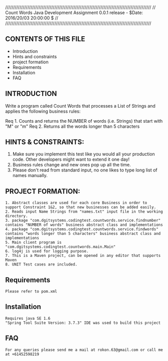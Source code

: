 ////////////////////////////////////////////////////////////////////////////////////////////
// Count Words Java Development Assignment 0.0.1 release  -  $Date: 2016/20/03 20:00:00 $ //
////////////////////////////////////////////////////////////////////////////////////////////

			
CONTENTS OF THIS FILE
---------------------
   
 * Introduction
 * Hints and constraints
 * project formation
 * Requirements
 * Installation
 * FAQ
 

INTRODUCTION
------------
Write a program called Count Words that processes a List of Strings and applies the following business rules:

Req 1.	Counts and returns the NUMBER of words (i.e. Strings) that start with "M" or "m"
Req 2.	Returns all the words longer than 5 characters

HINTS & CONSTRAINTS:
-------------------

1.	Make sure you implement this test like you would all your production code. Other developers might want to extend it one day! 
2.	Business rules change and new ones pop up all the time.
3.	Please don't read from standard input, no one likes to type long list of names manually.


PROJECT FORMATION:
-----------------
	1. Abstract classes are used for each core Business in order to support Constraint 1&2, so that new businesses can be added easily.
	2. Reads input Name Strings from "names.txt" input file in the working directory. 
	3. package "com.dgitsystems.codingtest.countwords.service.findnumber" contains "NUMBER of words" business abstract class and implementations
	4. package "com.dgitsystems.codingtest.countwords.service.findwords" contains "words longer than 5 characters" business abstract class and implementations
	5. Main client program is "com.dgitsystems.codingtest.countwords.main.Main" 
	6. log4j is used for logging purpose.
	7. This is a Maven project, can be opened in any editor that supports Maven
	8. UNIT Test cases are included.

Requirements
------------
	Please refer to pom.xml
	
Installation
------------
	Requires java SE 1.6	
	"Spring Tool Suite Version: 3.7.3" IDE was used to build this project
	
FAQ
---
    For any queries please send me a mail at rokon.63@gmail.com or call me at +61452598219 
